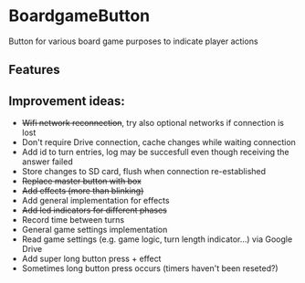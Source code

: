 # BoardgameButton
Button for various board game purposes to indicate player actions

## Features

## Improvement ideas:
* ~~Wifi network reconnection~~, try also optional networks if connection is lost
* Don't require Drive connection, cache changes while waiting connection
* Add id to turn entries, log may be succesfull even though receiving the answer failed
* Store changes to SD card, flush when connection re-established
* ~~Replace master button with box~~
* ~~Add effects (more than blinking)~~
* Add general implementation for effects
* ~~Add led indicators for different phases~~
* Record time between turns
* General game settings implementation
* Read game settings (e.g. game logic, turn length indicator...) via Google Drive
* Add super long button press + effect
* Sometimes long button press occurs (timers haven't been reseted?)

